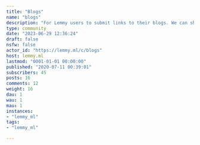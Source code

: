 ```yaml
---
title: "Blogs" 
name: "blogs"
description: "For Lemmy users to submit links to their blogs. We can share each other's posts using software like https://git.sr.ht/~sircmpwn/openring to amplify our voices!"
type: community
date: "2023-06-29 12:36:24"
draft: false
nsfw: false
actor_id: "https://lemmy.ml/c/blogs"
host: lemmy.ml
lastmod: "0001-01-01 00:00:00"
published: "2020-07-11 00:39:01"
subscribers: 45
posts: 16
comments: 12
weight: 16
dau: 1
wau: 1
mau: 1
instances:
- "lemmy_ml"
tags: 
- "lemmy_ml"

---
```

